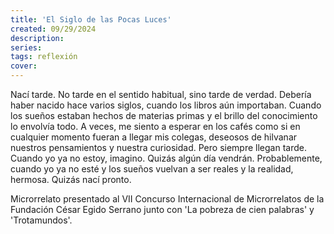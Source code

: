 ```yaml
---
title: 'El Siglo de las Pocas Luces'
created: 09/29/2024
description:
series:
tags: reflexión
cover:
---
```


Nací tarde. No tarde en el sentido habitual, sino tarde de verdad. Debería haber nacido hace varios siglos, cuando los libros aún importaban. Cuando los sueños estaban hechos de materias primas y el brillo del conocimiento lo envolvía todo. A veces, me siento a esperar en los cafés como si en cualquier momento fueran a llegar mis colegas, deseosos de hilvanar nuestros pensamientos y nuestra curiosidad. Pero siempre llegan tarde. Cuando yo ya no estoy, imagino. Quizás algún día vendrán. Probablemente, cuando yo ya no esté y los sueños vuelvan a ser reales y la realidad, hermosa. Quizás nací pronto.

Microrrelato presentado al VII Concurso Internacional de Microrrelatos de la Fundación César Egido Serrano junto con 'La pobreza de cien palabras' y 'Trotamundos'.
